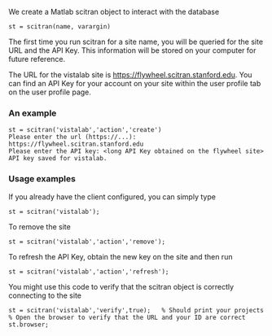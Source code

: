 We create a Matlab scitran object to interact with the database

    st = scitran(name, varargin)

The first time you run scitran for a site name, you will be queried for the site URL and the API Key.  This information will be stored on your computer for future reference.

The URL for the vistalab site is https://flywheel.scitran.stanford.edu.  You can find an API Key for your account on your site within the user profile tab on the user profile page.  

### An example
```
st = scitran('vistalab','action','create')
Please enter the url (https://...): https://flywheel.scitran.stanford.edu
Please enter the API key: <long API Key obtained on the flywheel site>
API key saved for vistalab.
```

### Usage examples 

If you already have the client configured, you can simply type

    st = scitran('vistalab');

To remove the site 

    st = scitran('vistalab','action','remove');

To refresh the API Key, obtain the new key on the site and then run

    st = scitran('vistalab','action','refresh');

You might use this code to verify that the scitran object is correctly connecting to the site

    st = scitran('vistalab','verify',true);   % Should print your projects
    % Open the browser to verify that the URL and your ID are correct
    st.browser;


